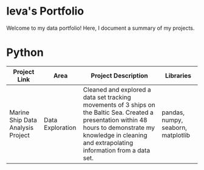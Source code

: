 # Ieva's Portfolio

Welcome to my data portfolio! Here, I document a summary of my projects. 

# Python
| Project Link | Area | Project Description | Libraries |    
|---|---|---|---|
| Marine Ship Data Analysis Project | Data Exploration | Cleaned and explored a data set tracking movements of 3 ships on the Baltic Sea. Created a presentation within 48 hours to demonstrate my knowledge in cleaning and extrapolating information from a data set. | pandas, numpy, seaborn, matplotlib | 
